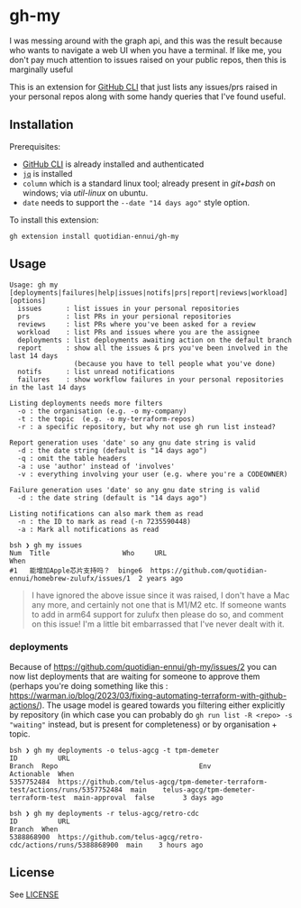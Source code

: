 # gh-my

I was messing around with the graph api, and this was the result because who wants to navigate a web UI when you have a terminal. If like me, you don't pay much attention to issues raised on your public repos, then this is marginally useful

This is an extension for [GitHub CLI](https://cli.github.com/) that just lists any issues/prs raised in your personal repos along with some handy queries that I've found useful.

## Installation

Prerequisites:
 - [GitHub CLI](https://cli.github.com/) is already installed and authenticated
 - [`jq`](https://stedolan.github.io/jq/) is installed
 - `column` which is a standard linux tool; already present in _git+bash_ on windows; via _util-linux_ on ubuntu.
 - `date` needs to support the `--date "14 days ago"` style option.

To install this extension:

```
gh extension install quotidian-ennui/gh-my
```

## Usage

```
Usage: gh my [deployments|failures|help|issues|notifs|prs|report|reviews|workload] [options]
  issues      : list issues in your personal repositories
  prs         : list PRs in your persional repositories
  reviews     : list PRs where you've been asked for a review
  workload    : list PRs and issues where you are the assignee
  deployments : list deployments awaiting action on the default branch
  report      : show all the issues & prs you've been involved in the last 14 days
                (because you have to tell people what you've done)
  notifs      : list unread notifications
  failures    : show workflow failures in your personal repositories in the last 14 days

Listing deployments needs more filters
  -o : the organisation (e.g. -o my-company)
  -t : the topic  (e.g. -o my-terraform-repos)
  -r : a specific repository, but why not use gh run list instead?

Report generation uses 'date' so any gnu date string is valid
  -d : the date string (default is "14 days ago")
  -q : omit the table headers
  -a : use 'author' instead of 'involves'
  -v : everything involving your user (e.g. where you're a CODEOWNER)

Failure generation uses 'date' so any gnu date string is valid
  -d : the date string (default is "14 days ago")

Listing notifications can also mark them as read
  -n : the ID to mark as read (-n 7235590448)
  -a : Mark all notifications as read
```

```
bsh ❯ gh my issues
Num  Title                  Who     URL                                                          When
#1   能增加Apple芯片支持吗？  binge6  https://github.com/quotidian-ennui/homebrew-zulufx/issues/1  2 years ago
```

> I have ignored the above issue since it was raised, I don't have a Mac any more, and certainly not one that is M1/M2 etc. If someone wants to add in arm64 support for zulufx then please do so, and comment on this issue! I'm a little bit embarrassed that I've never dealt with it.

### deployments

Because of https://github.com/quotidian-ennui/gh-my/issues/2 you can now list deployments that are waiting for someone to approve them (perhaps you're doing something like this : https://warman.io/blog/2023/03/fixing-automating-terraform-with-github-actions/). The usage model is geared towards you filtering either explicitly by repository (in which case you can probably do `gh run list -R <repo> -s "waiting"` instead, but is present for completeness) or by organisation + topic.

```
bsh ❯ gh my deployments -o telus-agcg -t tpm-demeter
ID          URL                                                                               Branch  Repo                                   Env            Actionable  When
5357752484  https://github.com/telus-agcg/tpm-demeter-terraform-test/actions/runs/5357752484  main    telus-agcg/tpm-demeter-terraform-test  main-approval  false       3 days ago

bsh ❯ gh my deployments -r telus-agcg/retro-cdc
ID          URL                                                              Branch  When
5388868900  https://github.com/telus-agcg/retro-cdc/actions/runs/5388868900  main    3 hours ago
```

## License

See [LICENSE](./LICENSE)
